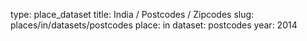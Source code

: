 type: place_dataset
title: India / Postcodes / Zipcodes
slug: places/in/datasets/postcodes
place: in
dataset: postcodes
year: 2014
